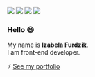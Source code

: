 ![](https://img.shields.io/badge/front--end%20skills-react-blueviolet)
![](https://img.shields.io/badge/front--end%20skills-javascript-orange)
![](https://img.shields.io/badge/front--end%20skills-css-yellow)
![](https://img.shields.io/badge/front--end%20skills-html-yellow)

### Hello 😄

My name is **Izabela Furdzik**.  
I am front-end developer.

⚡ <a target="_blank" href="https://furdzik.com/">See my portfolio</a>


<!--
**furdzik/furdzik** is a ✨ _special_ ✨ repository because its `README.md` (this file) appears on your GitHub profile.

Here are some ideas to get you started:

- 🔭 I’m currently working on ...
- 🌱 I’m currently learning ...
- 👯 I’m looking to collaborate on ...
- 🤔 I’m looking for help with ...
- 💬 Ask me about ...
- 📫 How to reach me: ...
- 😄 Pronouns: ...
- ⚡ Fun fact: ...
-->
